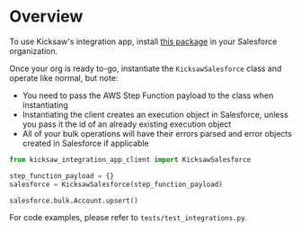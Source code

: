 # Overview

To use Kicksaw's integration app, install [this package](https://login.salesforce.com/packaging/installPackage.apexp?p0=04t4T000001u3AyQAI) in your Salesforce organization.

Once your org is ready to-go, instantiate the `KicksawSalesforce` class and operate like normal, but note:

- You need to pass the AWS Step Function payload to the class when instantiating
- Instantiating the client creates an execution object in Salesforce, unless you pass it the id of an already existing execution object
- All of your bulk operations will have their errors parsed and error objects created in Salesforce if applicable

```python
from kicksaw_integration_app_client import KicksawSalesforce

step_function_payload = {}
salesforce = KicksawSalesforce(step_function_payload)

salesforce.bulk.Account.upsert()
```

For code examples, please refer to `tests/test_integrations.py`.
